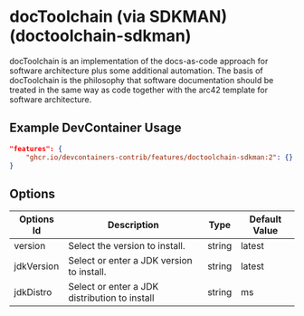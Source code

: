 
# docToolchain (via SDKMAN) (doctoolchain-sdkman)

docToolchain is an implementation of the docs-as-code approach for software
architecture plus some additional automation. The basis of docToolchain is the
philosophy that software documentation should be treated in the same way as code
together with the arc42 template for software architecture.

## Example DevContainer Usage

```json
"features": {
    "ghcr.io/devcontainers-contrib/features/doctoolchain-sdkman:2": {}
}
```

## Options

| Options Id | Description | Type | Default Value |
|-----|-----|-----|-----|
| version | Select the version to install. | string | latest |
| jdkVersion | Select or enter a JDK version to install. | string | latest |
| jdkDistro | Select or enter a JDK distribution to install | string | ms |


